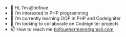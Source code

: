 - 👋 Hi, I’m @tiofoue
- 👀 I’m interested in PHP programming 
- 🌱 I’m currently learning OOP in PHP and Codeigniter
- 💞️ I’m looking to collaborate on Codeigniter projects
- 📫 How to reach me tiofouehermann@gmail.com

<!---
tiofoue/tiofoue is a ✨ special ✨ repository because its `README.md` (this file) appears on your GitHub profile.
You can click the Preview link to take a look at your changes.
--->
